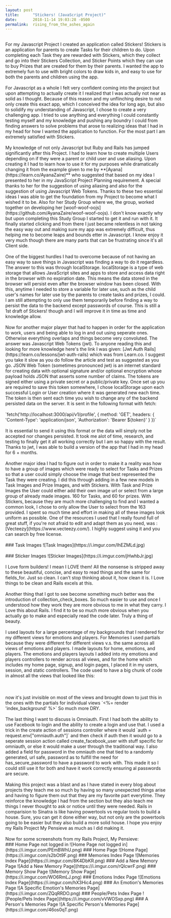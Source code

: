 ```yaml
---
layout: post
title:      "Stickers! (JavaScript Project)"
date:       2018-11-14 19:03:28 -0500
permalink:  rising_from_the_ashes_again
---
```



<br>
  For my Javascript Project I created an application called Stickers! Stickers is an application for parents to create Tasks for their children to do. Upon completing each Task they are rewarded with Stickers, which they collect and go into their Stickers Collection, and Sticker Points which they can use to buy Prizes that are created for them by their parents. I wanted the app to extremely fun to use with bright colors to draw kids in, and easy to use for both the parents and children using the app. 
<br>
<br>
  For Javascript as a whole I felt very confident coming into the project but upon attempting to actually create it I realized that I was actually not near as solid as I thought. Because of this reason and my unflinching desire to not only create this exact app, which I conceived the idea for long ago, but also to solidify my understanding of Javascript, I chose to create a very challenging app. I tried to use anything and everything I could constantly testing myself and my knowledge and pushing any boundry I could from finding answers to solve problems that arose to realizing ideas that I had in my head for how I wanted the application to function. For the most part I am extremely satisfied with Stickers.
<br>
<br>
   My knowledge of not only Javascript but Ruby and Rails has jumped significantly after this Project. I had to learn how to create multiple Users depending on if they were a parent or child user and use aliasing. Upon creating it I had to learn how to use it for my purposes while dramatically changing it from the example given to me by **[Ayana](https://learn.co/AyanaZaire)** who suggested that based on my idea I presented to her in my JavaScript Project Planning requirement. A special thanks to her for the suggestion of using aliasing and also for the suggestion of using Javascript Web Tokens. Thanks to these two essential ideas I was able to get the foundation from my Project to become what I wished it to be. Also for her Study Group where we, the group, worked together on developing her [woof-woof-oojs](https://github.com/AyanaZaire/woof-woof-oojs). I don't know exactly why but upon completing this Study Group I started to get it and run with it. It finally started clicking and from there I just became relentless in not taking the easy way out and making sure my app was extremely difficult, thus helping me to become leaps and bounds etter in Javascript. I know enjoy it very much though there are many parts that can be frustrating since it's all Client side.
<br>
<br>
  One of the biggest hurdles I had to overcome because of not having an easy way to save things in Javascript was finding a way to do it regardless. The answer to this was through localStorage. localStorage is a type of web storage that allows JavaScript sites and apps to store and access data right in the browser with no expiration date. This means the data stored in the browser will persist even after the browser window has been closed. With this, anytime I needed to store a variable for later use, such as the child user's names for later use by the parents to create tasks and prizes, I could. I am still attempting to only use them temporarily before finding a way to persist the data to the backend except passwords of course. This is still a 1st draft of Stickers! though and I will improve it in time as time and knowledge allow. 
<br>
<br>
  Now for another major player that had to happen in order for the application to work, users and being able to log in and out using seperate ones. Otherwise everything overlaps and things become very convoluted. The answer was Javascript Web Tokens (jwt). To anyone reading this and looking for more knowledge here's the link I was given: [Jwt Auth Rails](https://learn.co/lessons/jwt-auth-rails) which was from Learn.co. I suggest you take it slow as you do follow the article and test as suggested as you go. JSON Web Token (sometimes pronounced jwt) is an internet standard for creating data with optional signature and/or optional encryption whose payload holds JSON that asserts some number of claims. The tokens are signed either using a private secret or a public/private key. Once set up you are required to save this token somewhere, I chose localStorage upon each successful Login or User creation where it was generated new each time. The token is then sent each time you wish to change any of the backend persisted data on the server. It is sent in the following format with fetch: 
	<br>
	<br>
   `fetch('http://localhost:3000/api/v1/profile', { 
        method: 'GET',
        headers: {
           'Content-Type': 'application/json',			 
           'Authorization': 'Bearer ${token}'
         }		 
    })`
<br>
<br>
  It is essential to send it using this format or the data will simply not be accepted nor changes persisted. It took me alot of time, research, and testing to finally get it all working correctly but I am so happy with the result. Thanks to jwt, I was able to build a version of the app that I had in my head for 6 + months. 
<br>
<br>
  Another major idea I had to figure out in order to make it a reality was how to have a group of images which were ready to select for Tasks and Prizes so that a user could simply choose the image that best represented the Task they were creating. I did this through adding in a few new models in Task Images and Prize Images, and with Stickers. With Task and Prize Images the User could either add their own image url or select from a large group of already made images. 160 for Tasks, and 60 for prizes. With Stickers, because they are much more challenging to find and I wanted a common look, I chose to only allow the User to select from the 163 provided. I spent so much time and effort in making all of these images look uniform as possible. One of the resources I used that I really found full of great stuff, if you're not afraid to edit and adapt them as you need, was : [Vecteezy](https://www.vecteezy.com/). I highly suggest using it and you can search by free license.
<br>
<br>
  ###                                                   Task Images
![Task Images](https://i.imgur.com/IhEZMLd.jpg)
<br>
<br>
###                                                   Sticker Images
![Sticker Images](https://i.imgur.com/jHwhbJr.jpg)
<br>
<br>
I Love form builders! I mean I LOVE them! All the nonsense is stripped away to these beautiful, concise, and easy to read things and the same for fields_for. Just so clean. I can't stop thinking about it, how clean it is. I Love things to be clean and Rails excels at this.
<br>
<br>
  Another thing that I got to see become something much better was the introduction of collection_check_boxes. So much easier to use and once I understood how they work they are more obvious to me in what they carry. I Love this about Rails. I find it to be so much more obvious when you actually go to make and especially read the code later. Truly a thing of beauty. 
<br>
<br>
  I used layouts for a large percentage of my backgrounds that I rendered for my different views for emotions and players. For Memories I used partials because they were different for different views v.s. the same across all views of emotions and players. I made layouts for home, emotions, and players. The emotions and players layouts I added into my emotions and players controllers to render across all views, and for the home which includes my home page, signup, and login pages, I placed it in my users, session, and static controllers. The code used to have a big chunk of code in almost all the views that looked like this:
<br>
<br>
 	 <body style="background: url(https://i.imgur.com/ZzijxMd.jpg) center no-repeat;
     background-size: cover;background-attachment: fixed;">
   <!–– Background from wallpapersafari.com ––>
<br>
<br>
 now it's just invisible on most of the views and brought down to just this in the ones with the partials for individual views `<%= render 'index_background' %>` So much more DRY.
<br>
<br>
  The last thing I want to discuss is Omniauth. First I had both the ability to use Facebook to login and the ability to create a login and use that. I used a trick in the create action of sessions controller where it would `auth = request.env["omniauth.auth"]` and then check if auth then it would go to a seperate session action called create_facebook_user with stuff specific for omniauth, or else it would make a user through the traditional way. I also added a field for password in the omniauth one that tied to a randomly generated, url safe, password as to fulfill the need for has_secure_password to have a password to work with. This made it so I could still use it for both and have it work correctly ensuring al passwords are secure.
<br>
<br>
  Making this project was a blast and as I have stated in every blog about projects they teach me so much by having so many unexpected things arise and having to figure them out that they are my favorite part everytime. They reinforce the knowledge I had from the section but they also teach me things I never thought to ask or notice until they were needed. Rails in comparision to Sinatra is like having powertools vs regular tools to build a house. Sure, you can get it done either way, but not only are the powertools going to be easier but they also build a more solid house. I hope you enjoy my Rails Project My Pensieve as much as I did making it.
<br>
<br>
Now for some screenshots from my Rails Project, My Pensieve:
<br>
###                                                   Home Page not logged in
![Home Page not logged in](https://i.imgur.com/PEmBWhU.png)
###                                                   Home Page
![Home Page](https://i.imgur.com/s2bOt9F.png)
###                                                   Memories Index Page
![Memories Index Page](https://i.imgur.com/8K4DbKR.png)
###                                                   Add a New Memory Page
![Add a New Memory Page](https://i.imgur.com/rQlcwrF.png)
###                                                   Memory Show Page
![Memory Show Page](https://i.imgur.com/WO6RmLJ.png)
###                                                   Emotions Index Page
![Emotions Index Page](https://i.imgur.com/hX3Hic4.png)
###                                                   An Emotion's Memories Page
![A Specific Emotion's Memories Page](https://i.imgur.com/ZQqRRDO.png)
###                                                   People/Pets Index Page
![People/Pets Index Page](https://i.imgur.com/vVWOSxp.png)
###                                                   A Person's Memories Page
![A Specific Person's Memories Page](https://i.imgur.com/46os0qT.png)
